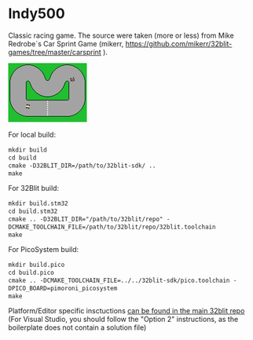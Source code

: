 # Indy500

Classic racing game. The source were taken (more or less) from Mike Redrobe´s Car Sprint Game (mikerr, https://github.com/mikerr/32blit-games/tree/master/carsprint ).

![](/assets/indy500.bmp)

For local build:
```
mkdir build
cd build
cmake -D32BLIT_DIR=/path/to/32blit-sdk/ ..
make
```

For 32Blit build:
```
mkdir build.stm32
cd build.stm32
cmake .. -D32BLIT_DIR="/path/to/32blit/repo" -DCMAKE_TOOLCHAIN_FILE=/path/to/32blit/repo/32blit.toolchain
make
```

For PicoSystem build:
```
mkdir build.pico
cd build.pico
cmake .. -DCMAKE_TOOLCHAIN_FILE=../../32blit-sdk/pico.toolchain -DPICO_BOARD=pimoroni_picosystem
make
```

Platform/Editor specific insctuctions [can be found in the main 32blit repo](https://github.com/32blit/32blit-sdk#you-will-need)
(For Visual Studio, you should follow the "Option 2" instructions, as the boilerplate does not contain a solution file)

